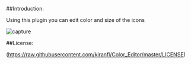 ##Introduction:


Using this plugin you can edit color and size of the icons


![capture](https://raw.githubusercontent.com/kiranfl/Color_Editor/master/docs/demo.gif)

##License:

(https://raw.githubusercontent.com/kiranfl/Color_Editor/master/LICENSE)
